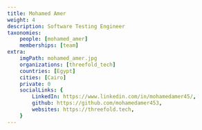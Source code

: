 ```yaml
---
title: Mohamed Amer
weight: 4
description: Software Testing Engineer
taxonomies:
    people: [mohamed_amer]
    memberships: [team]
extra:
    imgPath: mohamed_amer.jpg
    organizations: [threefold_tech]
    countries: [Egypt]
    cities: [Cairo]
    private: 0
    socialLinks: {
        LinkedIn: https://www.linkedin.com/in/mohamedamer45/,
        github: https://github.com/mohamedamer453,
        websites: https://threefold.tech,
    }
---
```


<!--

A passionate Software Test Engineer, Started his career at Codescalers, and now has about 1 year experience in software testing and automation.

--!>